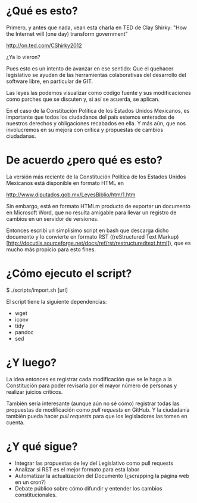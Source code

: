 ¿Qué es esto?
=============

Primero, y antes que nada, vean esta charla en TED de Clay Shirky: "How the
Internet will (one day) transform government"

http://on.ted.com/CShirky2012

¿Ya lo vieron?

Pues esto es un intento de avanzar en ese sentido: Que el quehacer legislativo
se ayuden de las herramientas colaborativas del desarrollo del software libre,
en particular de GIT.

Las leyes las podemos visualizar como código fuente y sus modificaciones como
parches que se discuten y, si así se acuerda, se aplican.

En el caso de la Constitución Política de los Estados Unidos Mexicanos, es
importante que todos los ciudadanos del país estemos enterados de nuestros
derechos y obligaciones recabados en ella.  Y más aún, que nos involucremos en
su mejora con crítica y propuestas de cambios ciudadanas.


De acuerdo ¿pero qué es esto?
=============================

La versión más reciente de la Constitución Política de los Estados Unidos
Mexicanos está disponible en formato HTML en

http://www.diputados.gob.mx/LeyesBiblio/htm/1.htm

Sin embargo, está en formato HTMLm producto de exportar un documento en
Microsoft Word, que no resulta amigable para llevar un registro de cambios en
un servidor de versiones.

Entonces escribí un simplísimo script en bash que descarga dicho documento y
lo convierte en formato RST ((reStructured Text
Markup)[http://docutils.sourceforge.net/docs/ref/rst/restructuredtext.html]),
que es mucho más propicio para esto fines.


¿Cómo ejecuto el script?
=======================


   $ ./scripts/import.sh [url]


El script tiene la siguiente dependencias:

 * wget
 * iconv
 * tidy
 * pandoc
 * sed


¿Y luego?
=========

La idea entonces es registrar cada modificación que se le haga a la
Constitución para poder revisarla por el mayor número de personas y realizar
juicios críticos.

También sería interesante (aunque aún no sé cómo) registrar todas las
propuestas de modificación como *pull requests* en GitHub. Y la ciudadanía
también pueda hacer *pull requests* para que los legisladores las tomen en
cuenta.


¿Y qué sigue?
=============

 * Integrar las propuestas de ley del Legislativo como pull requests
 * Analizar si RST es el mejor formato para esta labor
 * Automatizar la actualización del Documento (¿scrapping
   la página web en un cron?)
 * Debate público sobre cómo difundir y entender los cambios
   constitucionales.
